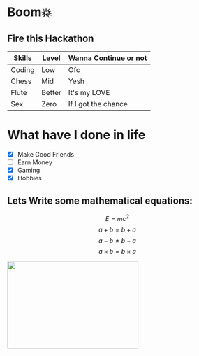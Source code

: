 # Boom💥
## Fire this Hackathon

| Skills | Level | Wanna Continue or not |
| ------- | ------ | ----- |
| Coding | Low | Ofc |
| Chess | Mid | Yesh |
| Flute | Better | It's my LOVE |
| Sex | Zero | If I got the chance |

# What have I done in life
- [x] Make Good Friends
- [ ] Earn Money
- [x] Gaming
- [x] Hobbies

## Lets Write some mathematical equations:
$$E = mc^2$$
$$a+b=b+a$$
$$a-b \neq b-a$$
$$a \times b = b \times a$$


<img src="https://budleaf.com/wp-content/uploads/2023/08/Adrak-masala-chai-scaled.jpeg" width="300" height="200">

